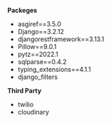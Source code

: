 **Packeges**

* asgiref==3.5.0
* Django==3.2.12
* djangorestframework==3.13.1
* Pillow==9.0.1
* pytz==2022.1
* sqlparse==0.4.2
* typing_extensions==4.1.1
* django_filters

**Third Party**
* twilio 
* cloudinary 
